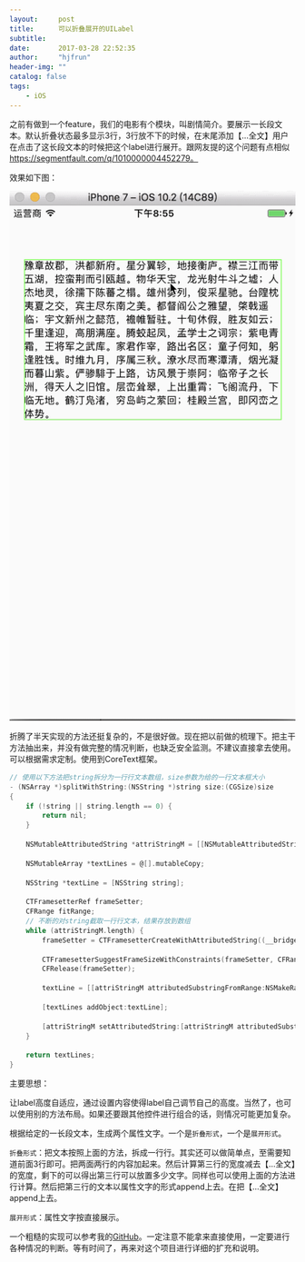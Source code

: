 ```yaml
---
layout:     post
title:      可以折叠展开的UILabel
subtitle:   
date:       2017-03-28 22:52:35
author:     "hjfrun"
header-img: ""
catalog: false
tags:
    - iOS
---
```




之前有做到一个feature，我们的电影有个模块，叫剧情简介。要展示一长段文本。默认折叠状态最多显示3行，3行放不下的时候，在末尾添加【…全文】用户在点击了这长段文本的时候把这个label进行展开。跟网友提的这个问题有点相似 https://segmentfault.com/q/1010000004452279。

效果如下图：

![](/img/collapse-label.gif)



折腾了半天实现的方法还挺复杂的，不是很好做。现在把以前做的梳理下。把主干方法抽出来，并没有做完整的情况判断，也缺乏安全监测。不建议直接拿去使用。可以根据需求定制。使用到CoreText框架。



```objective-c
// 使用以下方法把string拆分为一行行文本数组，size参数为给的一行文本框大小
- (NSArray *)splitWithString:(NSString *)string size:(CGSize)size
{
    if (!string || string.length == 0) {
        return nil;
    }
    
    NSMutableAttributedString *attriStringM = [[NSMutableAttributedString alloc] initWithString:string attributes:self.attrs];
    
    NSMutableArray *textLines = @[].mutableCopy;
    
    NSString *textLine = [NSString string];
    
    CTFramesetterRef frameSetter;
    CFRange fitRange;
    // 不断的对string截取一行行文本，结果存放到数组
    while (attriStringM.length) {
        frameSetter = CTFramesetterCreateWithAttributedString((__bridge CFAttributedStringRef)attriStringM);
        
        CTFramesetterSuggestFrameSizeWithConstraints(frameSetter, CFRangeMake(0, 0), NULL, size, &fitRange);
        CFRelease(frameSetter);
        
        textLine = [[attriStringM attributedSubstringFromRange:NSMakeRange(0, fitRange.length)] string];
        
        [textLines addObject:textLine];
        
        [attriStringM setAttributedString:[attriStringM attributedSubstringFromRange:NSMakeRange(fitRange.length, attriStringM.string.length - fitRange.length)]];
    }
    
    return textLines;
}

```



主要思想：

让label高度自适应，通过设置内容使得label自己调节自己的高度。当然了，也可以使用别的方法布局。如果还要跟其他控件进行组合的话，则情况可能更加复杂。



根据给定的一长段文本，生成两个属性文字。一个是```折叠形式```，一个是```展开形式```。

```折叠形式```：把文本按照上面的方法，拆成一行行。其实还可以做简单点，至需要知道前面3行即可。把两面两行的内容加起来。然后计算第三行的宽度减去【…全文】的宽度，剩下的可以得出第三行可以放置多少文字。同样也可以使用上面的方法进行计算。然后把第三行的文本以属性文字的形式append上去。在把【…全文】append上去。

```展开形式```：属性文字按直接展示。



一个粗糙的实现可以参考我的[GitHub](https://github.com/hjfrun/UILabelExpandAll)。一定注意不能拿来直接使用，一定要进行各种情况的判断。等有时间了，再来对这个项目进行详细的扩充和说明。









